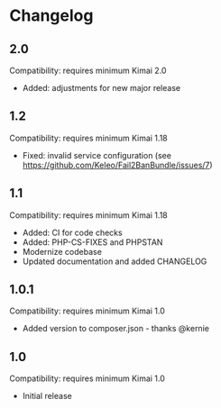 # Changelog

## 2.0

Compatibility: requires minimum Kimai 2.0

- Added: adjustments for new major release

## 1.2

Compatibility: requires minimum Kimai 1.18

- Fixed: invalid service configuration (see https://github.com/Keleo/Fail2BanBundle/issues/7)

## 1.1

Compatibility: requires minimum Kimai 1.18

- Added: CI for code checks
- Added: PHP-CS-FIXES and PHPSTAN
- Modernize codebase
- Updated documentation and added CHANGELOG

## 1.0.1

Compatibility: requires minimum Kimai 1.0

- Added version to composer.json - thanks @kernie

## 1.0

Compatibility: requires minimum Kimai 1.0

- Initial release
